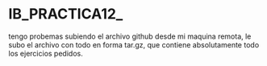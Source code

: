# IB_PRACTICA12_


tengo probemas subiendo el archivo github desde mi maquina remota, le subo el archivo con todo en forma tar.gz, que contiene absolutamente todo los ejercicios pedidos.
